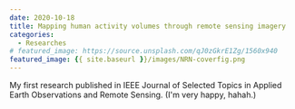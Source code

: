 ```yaml
---
date: 2020-10-18
title: Mapping human activity volumes through remote sensing imagery
categories:
  - Researches
# featured_image: https://source.unsplash.com/qJ0zGkrE1Zg/1560x940
featured_image: {{ site.baseurl }}/images/NRN-coverfig.png
--- 
```


My first research published in IEEE Journal of Selected Topics in Applied Earth Observations and Remote Sensing. (I'm very happy, hahah.)
